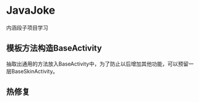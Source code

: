 # JavaJoke
内涵段子项目学习

## 模板方法构造BaseActivity

抽取出通用的方法放入BaseActivity中，为了防止以后增加其他功能，可以预留一层BaseSkinActivity。

## 热修复



